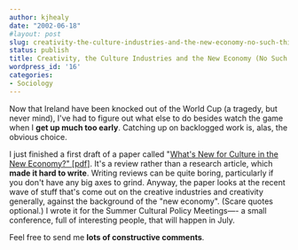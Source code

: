 ```yaml
---
author: kjhealy
date: "2002-06-18"
#layout: post
slug: creativity-the-culture-industries-and-the-new-economy-no-such-thing
status: publish
title: Creativity, the Culture Industries and the New Economy (No Such Thing)
wordpress_id: '16'
categories:
- Sociology
---
```




Now that Ireland have been knocked out of the World Cup (a tragedy, but never mind), I've had to figure out what else to do besides watch the game when I **get up much too early**. Catching up on backlogged work is, alas, the obvious choice.
 

I just finished a first draft of a paper called "[What's New for Culture in the New Economy?" [pdf]](http://fiachra.soc.arizona.edu/files/drafts/culture-newecon.pdf). It's a review rather than a research article, which **made it hard to write**. Writing reviews can be quite boring, particularly if you don't have any big axes to grind. Anyway, the paper looks at the recent wave of stuff that's come out on the creative industries and creativity generally, against the background of the "new economy". (Scare quotes optional.) I wrote it for the Summer Cultural Policy Meetings—- a small conference, full of interesting people, that will happen in July.

Feel free to send me **lots of constructive comments**.
